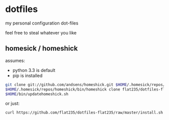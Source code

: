 dotfiles
========

my personal configuration dot-files

feel free to steal whatever you like

homesick / homeshick
--------------------

assumes:
 - python 3.3 is default
 - pip is installed

```sh
git clone git://github.com/andsens/homeshick.git $HOME/.homesick/repos/homeshick
$HOME/.homesick/repos/homeshick/bin/homeshick clone flat235/dotfiles-flat235
$HOME/bin/updatehomeshick.sh
```

or just:
```sh
curl https://github.com/flat235/dotfiles-flat235/raw/master/install.sh | sh
```

